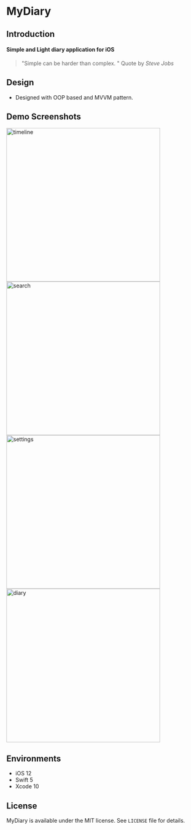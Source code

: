 # MyDiary

## Introduction

#### Simple and Light diary application for iOS
> "Simple can be harder than complex. " Quote by _Steve Jobs_

## Design

- Designed with OOP based and MVVM pattern.

## Demo Screenshots

<div>
	<img width="400" alt="timeline" src="https://user-images.githubusercontent.com/26243835/58420492-62264300-80c8-11e9-8c4d-3e54ad3d6ff4.png">
	<img width="400" alt="search" src="https://user-images.githubusercontent.com/26243835/58420496-65213380-80c8-11e9-80b5-bc29fd47029a.png">
	<br>
	<img width="400" alt="settings" src="https://user-images.githubusercontent.com/26243835/58420505-6a7e7e00-80c8-11e9-924c-34719cb64231.png">
	<img width="400" alt="diary" src="https://user-images.githubusercontent.com/26243835/58420514-6f433200-80c8-11e9-97d4-0a2d781dba1c.png">
</div>


## Environments

- iOS 12
- Swift 5
- Xcode 10

## License

MyDiary is available under the MIT license.
See `LICENSE` file for details.
